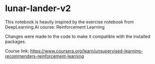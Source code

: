 # lunar-lander-v2

This notebook is heavily inspired by the exercise notebook from DeepLearning.AI course: Reinforcement Learning

Changes were made to the code to make it compatible with the installed packages.

Course link: https://www.coursera.org/learn/unsupervised-learning-recommenders-reinforcement-learning
